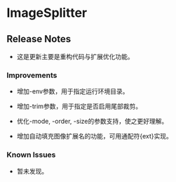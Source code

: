 # ImageSplitter

## Release Notes

- 这是更新主要是重构代码与扩展优化功能。

### Improvements

- 增加-env参数，用于指定运行环境目录。

- 增加-trim参数，用于指定是否启用尾部裁剪。

- 优化-mode, -order, -size的参数支持，使之更好理解。

- 增加自动填充图像扩展名的功能，可用通配符{ext}实现。

### Known Issues

- 暂未发现。
